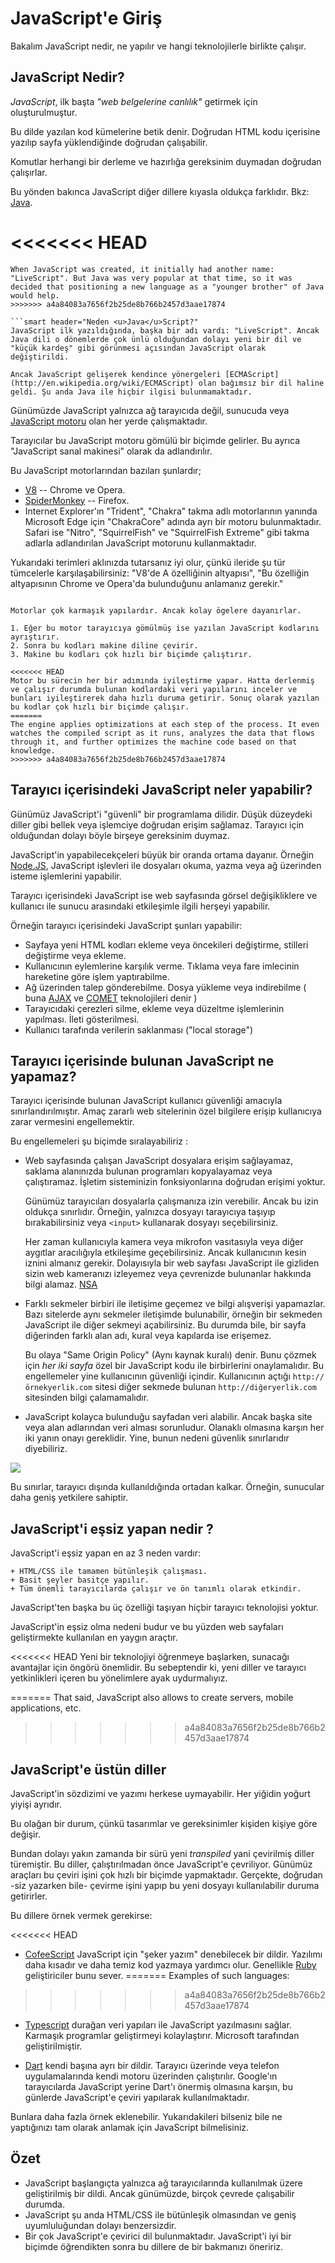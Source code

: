# JavaScript'e Giriş

Bakalım JavaScript nedir, ne yapılır ve hangi teknolojilerle birlikte çalışır.

## JavaScript Nedir?

*JavaScript*, ilk başta  *"web belgelerine canlılık"* getirmek için oluşturulmuştur.

Bu dilde yazılan kod kümelerine betik denir. Doğrudan HTML kodu içerisine yazılıp sayfa yüklendiğinde doğrudan çalışabilir.

Komutlar herhangi bir derleme ve hazırlığa gereksinim duymadan doğrudan çalışırlar.

Bu yönden bakınca JavaScript diğer dillere kıyasla oldukça farklıdır. Bkz: [Java](http://en.wikipedia.org/wiki/Java).

<<<<<<< HEAD
=======
```smart header="Why is it called <u>Java</u>Script?"
When JavaScript was created, it initially had another name: "LiveScript". But Java was very popular at that time, so it was decided that positioning a new language as a "younger brother" of Java would help.
>>>>>>> a4a84083a7656f2b25de8b766b2457d3aae17874

```smart header="Neden <u>Java</u>Script?"
JavaScript ilk yazıldığında, başka bir adı vardı: "LiveScript". Ancak Java dili o dönemlerde çok ünlü olduğundan dolayı yeni bir dil ve "küçük kardeş" gibi görünmesi açısından JavaScript olarak değiştirildi.

Ancak JavaScript gelişerek kendince yönergeleri [ECMAScript](http://en.wikipedia.org/wiki/ECMAScript) olan bağımsız bir dil haline geldi. Şu anda Java ile hiçbir ilgisi bulunmamaktadır.
```
Günümüzde JavaScript yalnızca ağ tarayıcıda değil, sunucuda veya
[ JavaScript motoru](https://en.wikipedia.org/wiki/JavaScript_engine) olan her yerde çalışmaktadır.

Tarayıcılar bu JavaScript motoru gömülü bir biçimde gelirler. Bu ayrıca "JavaScript sanal makinesi" olarak da adlandırılır.

Bu JavaScript motorlarından bazıları şunlardır;

- [V8](https://en.wikipedia.org/wiki/V8_(JavaScript_engine)) --  Chrome ve Opera.
- [SpiderMonkey](https://en.wikipedia.org/wiki/SpiderMonkey) --  Firefox.
- Internet Explorer'ın "Trident", "Chakra" takma adlı motorlarının yanında Microsoft Edge için "ChakraCore" adında ayrı bir motoru bulunmaktadır. Safari ise "Nitro", "SquirrelFish" ve "SquirrelFish Extreme" gibi takma adlarla adlandırılan JavaScript motorunu kullanmaktadır.

Yukarıdaki terimleri aklınızda tutarsanız iyi olur, çünkü ileride şu tür tümcelerle karşılaşabilirsiniz: "V8'de A özelliğinin altyapısı", "Bu özelliğin altyapısının Chrome ve Opera'da bulunduğunu anlamanız gerekir."

```smart header="JavaScript Motoru Nasıl Çalışır?"

Motorlar çok karmaşık yapılardır. Ancak kolay ögelere dayanırlar.

1. Eğer bu motor tarayıcıya gömülmüş ise yazılan JavaScript kodlarını ayrıştırır.
2. Sonra bu kodları makine diline çevirir.
3. Makine bu kodları çok hızlı bir biçimde çalıştırır.

<<<<<<< HEAD
Motor bu sürecin her bir adımında iyileştirme yapar. Hatta derlenmiş ve çalışır durumda bulunan kodlardaki veri yapılarını inceler ve bunları iyileştirerek daha hızlı duruma getirir. Sonuç olarak yazılan bu kodlar çok hızlı bir biçimde çalışır.
=======
The engine applies optimizations at each step of the process. It even watches the compiled script as it runs, analyzes the data that flows through it, and further optimizes the machine code based on that knowledge.
>>>>>>> a4a84083a7656f2b25de8b766b2457d3aae17874
```

## Tarayıcı içerisindeki JavaScript neler yapabilir?

Günümüz JavaScript'i "güvenli" bir programlama dilidir. Düşük düzeydeki diller gibi bellek veya işlemciye doğrudan erişim sağlamaz. Tarayıcı için olduğundan dolayı böyle birşeye gereksinim duymaz.

JavaScript'in yapabilecekçeleri büyük bir oranda ortama dayanır. Örneğin [Node.JS](https://wikipedia.org/wiki/Node.js), JavaScript işlevleri ile dosyaları okuma, yazma veya ağ üzerinden isteme işlemlerini yapabilir.

Tarayıcı içerisindeki JavaScript ise web sayfasında görsel değişikliklere ve kullanıcı ile sunucu arasındaki etkileşimle ilgili herşeyi yapabilir.

Örneğin tarayıcı içerisindeki JavaScript şunları yapabilir:

- Sayfaya yeni HTML kodları ekleme veya öncekileri değiştirme, stilleri değiştirme veya ekleme.
- Kullanıcının eylemlerine karşılık verme. Tıklama veya fare imlecinin hareketine göre işlem yaptırabilme.
- Ağ üzerinden talep gönderebilme. Dosya yükleme veya indirebilme ( buna [AJAX](https://en.wikipedia.org/wiki/Ajax_(programming)) ve [COMET](https://en.wikipedia.org/wiki/Comet_(programming)) teknolojileri denir )
- Tarayıcıdaki çerezleri silme, ekleme veya düzeltme işlemlerinin yapılması. İleti gösterilmesi.
- Kullanıcı tarafında verilerin saklanması ("local storage")

## Tarayıcı içerisinde bulunan JavaScript ne yapamaz?

Tarayıcı içerisinde bulunan JavaScript kullanıcı güvenliği amacıyla sınırlandırılmıştır. Amaç zararlı web sitelerinin özel bilgilere erişip kullanıcıya zarar vermesini engellemektir.

Bu engellemeleri şu biçimde sıralayabiliriz :

- Web sayfasında çalışan JavaScript dosyalara erişim sağlayamaz, saklama alanınızda bulunan programları kopyalayamaz veya çalıştıramaz. İşletim sisteminizin fonksiyonlarına doğrudan erişimi yoktur.

    Günümüz tarayıcıları dosyalarla çalışmanıza izin verebilir. Ancak bu izin oldukça sınırlıdır. Örneğin, yalnızca dosyayı tarayıcıya taşıyıp bırakabilirsiniz veya `<input>` kullanarak dosyayı seçebilirsiniz.

    Her zaman kullanıcıyla kamera veya mikrofon vasıtasıyla veya diğer aygıtlar aracılığıyla etkileşime geçebilirsiniz. Ancak kullanıcının kesin iznini almanız gerekir. Dolayısıyla bir web sayfası JavaScript ile gizliden sizin web kameranızı izleyemez veya çevrenizde bulunanlar hakkında bilgi alamaz. [NSA](https://en.wikipedia.org/wiki/National_Security_Agency)

- Farklı sekmeler birbiri ile iletişime geçemez ve bilgi alışverişi yapamazlar. Bazı sitelerde aynı sekmeler iletişimde bulunabilir, örneğin bir sekmeden JavaScript ile diğer sekmeyi açabilirsiniz. Bu durumda bile, bir sayfa diğerinden farklı alan adı, kural veya kapılarda ise erişemez.

    Bu olaya "Same Origin Policy" (Aynı kaynak kuralı) denir. Bunu çözmek için *her iki sayfa* özel bir JavaScript kodu ile birbirlerini onaylamalıdır. Bu engellemeler yine kullanıcının güvenliği içindir. Kullanıcının açtığı `http://örnekyerlik.com` sitesi diğer sekmede bulunan `http://diğeryerlik.com` sitesinden bilgi çalamamalıdır.
- JavaScript kolayca bulunduğu sayfadan veri alabilir. Ancak başka site veya alan adlarından veri alması sorunludur. Olanaklı olmasına karşın her iki yanın onayı gereklidir. Yine, bunun nedeni güvenlik sınırlarıdır diyebiliriz.

![](limitations.svg)

Bu sınırlar, tarayıcı dışında kullanıldığında ortadan kalkar. Örneğin, sunucular daha geniş yetkilere sahiptir.

## JavaScript'i eşsiz yapan nedir ?

JavaScript'i eşsiz yapan en az 3 neden vardır:

```compare
+ HTML/CSS ile tamamen bütünleşik çalışması.
+ Basit şeyler basitçe yapılır.
+ Tüm önemli tarayıcılarda çalışır ve ön tanımlı olarak etkindir.
```

JavaScript'ten başka bu üç özelliği taşıyan hiçbir tarayıcı teknolojisi yoktur.

JavaScript'in eşsiz olma nedeni budur ve bu yüzden web sayfaları geliştirmekte kullanılan en yaygın araçtır.

<<<<<<< HEAD
Yeni bir teknolojiyi öğrenmeye başlarken, sunacağı avantajlar için öngörü önemlidir. Bu sebeptendir ki, yeni diller ve tarayıcı yetkinlikleri içeren bu yönelimlere ayak uydurmalıyız.

=======
That said, JavaScript also allows to create servers, mobile applications, etc.
>>>>>>> a4a84083a7656f2b25de8b766b2457d3aae17874

## JavaScript'e üstün diller

JavaScript'in sözdizimi ve yazımı herkese uymayabilir. Her yiğidin yoğurt yiyişi ayrıdır.

Bu olağan bir durum, çünkü tasarımlar ve gereksinimler kişiden kişiye göre değişir.

Bundan dolayı yakın zamanda bir sürü yeni *transpiled* yani çevirilmiş diller türemiştir. Bu diller, çalıştırılmadan önce JavaScript'e çevriliyor. Günümüz araçları bu çeviri işini çok hızlı bir biçimde yapmaktadır. Gerçekte, doğrudan -siz yazarken bile- çevirme işini yapıp bu yeni dosyayı kullanılabilir duruma getirirler.

Bu dillere örnek vermek gerekirse:

<<<<<<< HEAD
- [CofeeScript](http://coffeescript.org) JavaScript için "şeker yazım" denebilecek bir dildir. Yazılımı daha kısadır ve daha temiz kod yazmaya yardımcı olur. Genellikle [Ruby](https://www.ruby-lang.org/tr/) geliştiriciler bunu sever.
=======
Examples of such languages:
>>>>>>> a4a84083a7656f2b25de8b766b2457d3aae17874

- [Typescript](http://www.typescriptlang.org/) durağan veri yapıları ile JavaScript yazılmasını sağlar. Karmaşık programlar geliştirmeyi kolaylaştırır. Microsoft tarafından geliştirilmiştir.

- [Dart](https://www.dartlang.org/) kendi başına ayrı bir dildir. Tarayıcı üzerinde veya telefon uygulamalarında kendi motoru üzerinden çalıştırılır. Google'ın tarayıcılarda JavaScript yerine Dart'ı önermiş olmasına karşın, bu günlerde JavaScript'e çeviri yapılarak kullanılmaktadır.

Bunlara daha fazla örnek eklenebilir. Yukarıdakileri bilseniz bile ne yaptığınızı tam olarak anlamak için JavaScript bilmelisiniz.

## Özet
- JavaScript başlangıçta yalnızca ağ tarayıcılarında kullanılmak üzere geliştirilmiş bir dildi. Ancak günümüzde, birçok çevrede çalışabilir durumda.
- JavaScript şu anda HTML/CSS ile bütünleşik olmasından ve geniş uyumluluğundan dolayı benzersizdir.
- Bir çok JavaScript'e çevirici dil bulunmaktadır. JavaScript'i iyi bir biçimde öğrendikten sonra bu dillere de bir bakmanızı öneririz.